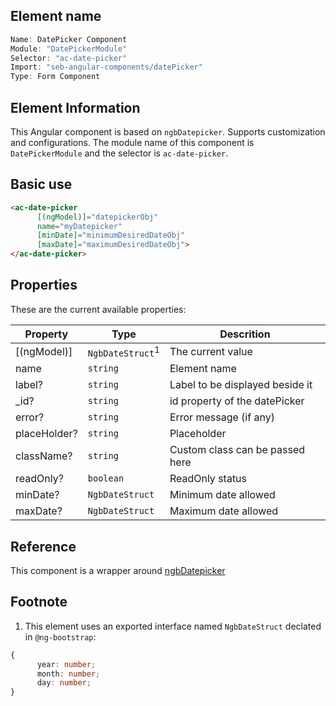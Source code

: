 
## Element name
```javascript
Name: DatePicker Component
Module: "DatePickerModule"
Selector: "ac-date-picker"
Import: "seb-angular-components/datePicker"
Type: Form Component
```

## Element Information 
This Angular component is based on `ngbDatepicker`. Supports customization and configurations. The module name of this component is `DatePickerModule` and the selector is `ac-date-picker`.

## Basic use
```html
<ac-date-picker
      [(ngModel)]="datepickerObj"
      name="myDatepicker"
      [minDate]="minimumDesiredDateObj"
      [maxDate]="maximumDesiredDateObj">
</ac-date-picker>      
```

## Properties
These are the current available properties:

| Property     | Type                        | Descrition                      |
| ------------ | --------------------------- | ------------------------------- |
| [(ngModel)]  | `NgbDateStruct`<sup>1</sup> | The current value               |
| name         | `string`                    | Element name                    |
| label?       | `string`                    | Label to be displayed beside it |
| _id?          | `string`                    | id property of the datePicker   |
| error?       | `string`                    | Error message (if any)          |
| placeHolder? | `string`                    | Placeholder                     |
| className?   | `string`                    | Custom class can be passed here |
| readOnly?    | `boolean`                   | ReadOnly status                 |
| minDate?     | `NgbDateStruct`             | Minimum date allowed            |
| maxDate?     | `NgbDateStruct`             | Maximum date allowed            |

## Reference
This component is a wrapper around [ngbDatepicker](https://ng-bootstrap.github.io/#/components/datepicker/overview)

## Footnote
1. This element uses an exported interface named `NgbDateStruct` declated in `@ng-bootstrap`:
```typescript
{
      year: number;
      month: number;
      day: number;
}
```